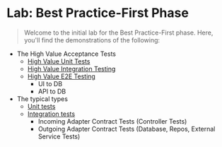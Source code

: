 # Lab: Best Practice-First Phase

> Welcome to the initial lab for the Best Practice-First phase. Here, you'll find the demonstrations of the following:

- The High Value Acceptance Tests
  - [High Value Unit Tests](https://github.com/stemmlerjs/the-software-essentialist/blob/main/ThePhasesOfCraftship/2_best_practice_first/intro/lab/docs/highValue/unit.md)
  - [High Value Integration Testing](https://github.com/stemmlerjs/the-software-essentialist/blob/main/ThePhasesOfCraftship/2_best_practice_first/intro/lab/docs/highValue/integration.md)
  - [High Value E2E Testing](https://github.com/stemmlerjs/the-software-essentialist/blob/main/ThePhasesOfCraftship/2_best_practice_first/intro/lab/docs/highValue/e2e.md)
    - UI to DB
    - API to DB
- The typical types
  - [Unit tests](https://github.com/stemmlerjs/the-software-essentialist/blob/main/ThePhasesOfCraftship/2_best_practice_first/intro/lab/docs/typical/unit.md)
  - [Integration tests](https://github.com/stemmlerjs/the-software-essentialist/blob/main/ThePhasesOfCraftship/2_best_practice_first/intro/lab/docs/typical/integration.md)
    - Incoming Adapter Contract Tests (Controller Tests)
    - Outgoing Adapter Contract Tests (Database, Repos, External Service Tests)
